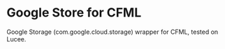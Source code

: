 # Google Store for CFML
Google Storage (com.google.cloud.storage) wrapper for CFML, tested on Lucee.


